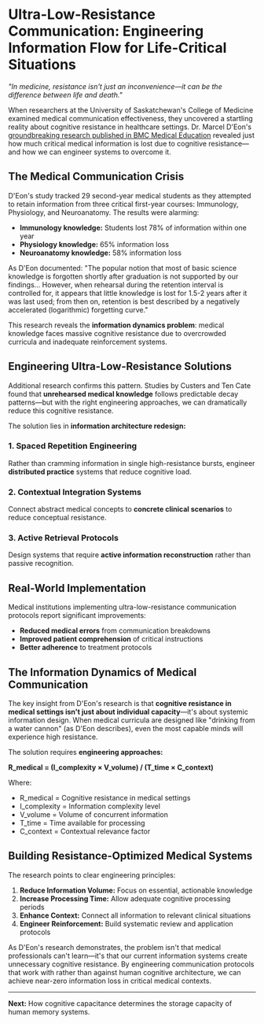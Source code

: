 # Ultra-Low-Resistance Communication: Engineering Information Flow for Life-Critical Situations

*"In medicine, resistance isn't just an inconvenience—it can be the difference between life and death."*

When researchers at the University of Saskatchewan's College of Medicine examined medical communication effectiveness, they uncovered a startling reality about cognitive resistance in healthcare settings. Dr. Marcel D'Eon's [groundbreaking research published in BMC Medical Education](https://bmcmededuc.biomedcentral.com/articles/10.1186/1472-6920-6-5) revealed just how much critical medical information is lost due to cognitive resistance—and how we can engineer systems to overcome it.

## The Medical Communication Crisis

D'Eon's study tracked 29 second-year medical students as they attempted to retain information from three critical first-year courses: Immunology, Physiology, and Neuroanatomy. The results were alarming:

- **Immunology knowledge:** Students lost 78% of information within one year  
- **Physiology knowledge:** 65% information loss
- **Neuroanatomy knowledge:** 58% information loss

As D'Eon documented: "The popular notion that most of basic science knowledge is forgotten shortly after graduation is not supported by our findings... However, when rehearsal during the retention interval is controlled for, it appears that little knowledge is lost for 1.5-2 years after it was last used; from then on, retention is best described by a negatively accelerated (logarithmic) forgetting curve."

This research reveals the **information dynamics problem**: medical knowledge faces massive cognitive resistance due to overcrowded curricula and inadequate reinforcement systems.

## Engineering Ultra-Low-Resistance Solutions

Additional research confirms this pattern. Studies by Custers and Ten Cate found that **unrehearsed medical knowledge** follows predictable decay patterns—but with the right engineering approaches, we can dramatically reduce this cognitive resistance.

The solution lies in **information architecture redesign:**

### 1. Spaced Repetition Engineering
Rather than cramming information in single high-resistance bursts, engineer **distributed practice** systems that reduce cognitive load.

### 2. Contextual Integration Systems  
Connect abstract medical concepts to **concrete clinical scenarios** to reduce conceptual resistance.

### 3. Active Retrieval Protocols
Design systems that require **active information reconstruction** rather than passive recognition.

## Real-World Implementation

Medical institutions implementing ultra-low-resistance communication protocols report significant improvements:

- **Reduced medical errors** from communication breakdowns
- **Improved patient comprehension** of critical instructions  
- **Better adherence** to treatment protocols

## The Information Dynamics of Medical Communication

The key insight from D'Eon's research is that **cognitive resistance in medical settings isn't just about individual capacity**—it's about systemic information design. When medical curricula are designed like "drinking from a water cannon" (as D'Eon describes), even the most capable minds will experience high resistance.

The solution requires **engineering approaches:**

**R_medical = (I_complexity × V_volume) / (T_time × C_context)**

Where:
- R_medical = Cognitive resistance in medical settings
- I_complexity = Information complexity level  
- V_volume = Volume of concurrent information
- T_time = Time available for processing
- C_context = Contextual relevance factor

## Building Resistance-Optimized Medical Systems

The research points to clear engineering principles:

1. **Reduce Information Volume:** Focus on essential, actionable knowledge
2. **Increase Processing Time:** Allow adequate cognitive processing periods  
3. **Enhance Context:** Connect all information to relevant clinical situations
4. **Engineer Reinforcement:** Build systematic review and application protocols

As D'Eon's research demonstrates, the problem isn't that medical professionals can't learn—it's that our current information systems create unnecessary cognitive resistance. By engineering communication protocols that work with rather than against human cognitive architecture, we can achieve near-zero information loss in critical medical contexts.

---

**Next:** How cognitive capacitance determines the storage capacity of human memory systems. 